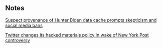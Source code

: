 ## Notes

[Suspect provenance of Hunter Biden data cache prompts skepticism and social media bans](https://techcrunch.com/2020/10/14/suspect-provenance-of-hunter-biden-data-cache-prompts-skepticism-and-social-media-bans/)

[Twitter changes its hacked materials policy in wake of New York Post controversy](https://techcrunch.com/2020/10/16/twitter-changes-its-hacked-materials-policy-in-wake-of-new-york-post-controversy/?utm_source=feedburner&utm_medium=feed&utm_campaign=Feed%3A+Techcrunch+%28TechCrunch%29)
